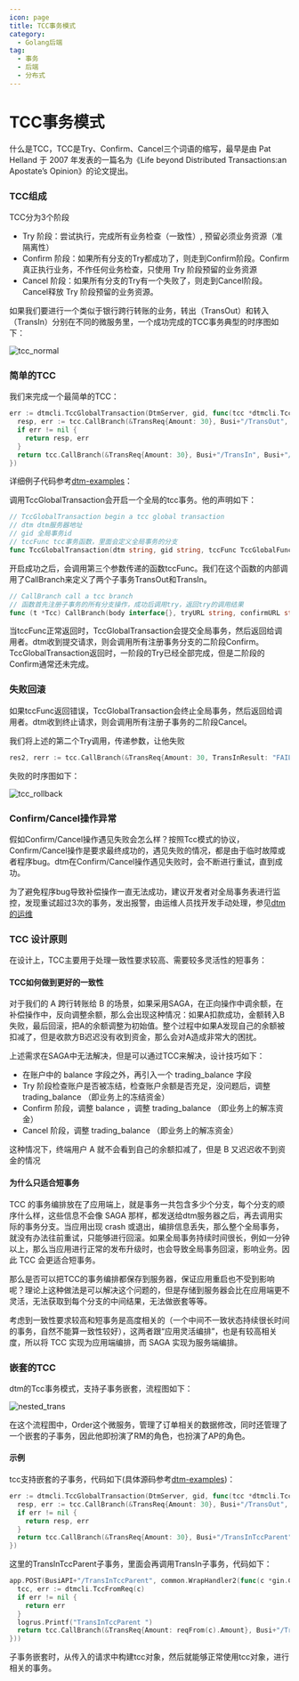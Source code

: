 ```yaml
---
icon: page
title: TCC事务模式
category:
  - Golang后端
tag:
  - 事务
  - 后端
  - 分布式
---
```

# TCC事务模式

什么是TCC，TCC是Try、Confirm、Cancel三个词语的缩写，最早是由 Pat Helland 于 2007 年发表的一篇名为《Life beyond Distributed Transactions:an Apostate’s Opinion》的论文提出。

### TCC组成

TCC分为3个阶段

* Try 阶段：尝试执行，完成所有业务检查（一致性）, 预留必须业务资源（准隔离性）
* Confirm 阶段：如果所有分支的Try都成功了，则走到Confirm阶段。Confirm真正执行业务，不作任何业务检查，只使用 Try 阶段预留的业务资源
* Cancel 阶段：如果所有分支的Try有一个失败了，则走到Cancel阶段。Cancel释放 Try 阶段预留的业务资源。

如果我们要进行一个类似于银行跨行转账的业务，转出（TransOut）和转入（TransIn）分别在不同的微服务里，一个成功完成的TCC事务典型的时序图如下：

![tcc_normal](https://raw.githubusercontent.com/gqzcl/blog_image/master/20220607115824.png)

### 简单的TCC

我们来完成一个最简单的TCC：

```go
err := dtmcli.TccGlobalTransaction(DtmServer, gid, func(tcc *dtmcli.Tcc) (*resty.Response, error) {
  resp, err := tcc.CallBranch(&TransReq{Amount: 30}, Busi+"/TransOut", Busi+"/TransOutConfirm", Busi+"/TransOutRevert")
  if err != nil {
    return resp, err
  }
  return tcc.CallBranch(&TransReq{Amount: 30}, Busi+"/TransIn", Busi+"/TransInConfirm", Busi+"/TransInRevert")
})
```

详细例子代码参考[dtm-examples](https://github.com/dtm-labs/dtm-examples)：

调用TccGlobalTransaction会开启一个全局的tcc事务。他的声明如下：

```go
// TccGlobalTransaction begin a tcc global transaction
// dtm dtm服务器地址
// gid 全局事务id
// tccFunc tcc事务函数，里面会定义全局事务的分支
func TccGlobalTransaction(dtm string, gid string, tccFunc TccGlobalFunc) error
```

开启成功之后，会调用第三个参数传递的函数tccFunc。我们在这个函数的内部调用了CallBranch来定义了两个子事务TransOut和TransIn。

```go
// CallBranch call a tcc branch
// 函数首先注册子事务的所有分支操作，成功后调用try，返回try的调用结果
func (t *Tcc) CallBranch(body interface{}, tryURL string, confirmURL string, cancelURL string) (*resty.Response, error)
```

当tccFunc正常返回时，TccGlobalTransaction会提交全局事务，然后返回给调用者。dtm收到提交请求，则会调用所有注册事务分支的二阶段Confirm。TccGlobalTransaction返回时，一阶段的Try已经全部完成，但是二阶段的Confirm通常还未完成。

### 失败回滚

如果tccFunc返回错误，TccGlobalTransaction会终止全局事务，然后返回给调用者。dtm收到终止请求，则会调用所有注册子事务的二阶段Cancel。

我们将上述的第二个Try调用，传递参数，让他失败

```go
res2, rerr := tcc.CallBranch(&TransReq{Amount: 30, TransInResult: "FAILURE"}, Busi+"/TransIn", Busi+"/TransInConfirm", Busi+"/TransInRevert")
```

失败的时序图如下：

![tcc_rollback](https://raw.githubusercontent.com/gqzcl/blog_image/master/20220607115846.png)

### Confirm/Cancel操作异常

假如Confirm/Cancel操作遇见失败会怎么样？按照Tcc模式的协议，Confirm/Cancel操作是要求最终成功的，遇见失败的情况，都是由于临时故障或者程序bug。dtm在Confirm/Cancel操作遇见失败时，会不断进行重试，直到成功。

为了避免程序bug导致补偿操作一直无法成功，建议开发者对全局事务表进行监控，发现重试超过3次的事务，发出报警，由运维人员找开发手动处理，参见[dtm的运维](https://dtm.pub/deploy/maintain.html)

### TCC 设计原则

在设计上，TCC主要用于处理一致性要求较高、需要较多灵活性的短事务：

#### TCC如何做到更好的一致性

对于我们的 A 跨行转账给 B 的场景，如果采用SAGA，在正向操作中调余额，在补偿操作中，反向调整余额，那么会出现这种情况：如果A扣款成功，金额转入B失败，最后回滚，把A的余额调整为初始值。整个过程中如果A发现自己的余额被扣减了，但是收款方B迟迟没有收到资金，那么会对A造成非常大的困扰。

上述需求在SAGA中无法解决，但是可以通过TCC来解决，设计技巧如下：

* 在账户中的 balance 字段之外，再引入一个 trading_balance 字段
* Try 阶段检查账户是否被冻结，检查账户余额是否充足，没问题后，调整 trading_balance （即业务上的冻结资金）
* Confirm 阶段，调整 balance ，调整 trading_balance （即业务上的解冻资金）
* Cancel 阶段，调整 trading_balance （即业务上的解冻资金）

这种情况下，终端用户 A 就不会看到自己的余额扣减了，但是 B 又迟迟收不到资金的情况

#### 为什么只适合短事务

TCC 的事务编排放在了应用端上，就是事务一共包含多少个分支，每个分支的顺序什么样，这些信息不会像 SAGA 那样，都发送给dtm服务器之后，再去调用实际的事务分支。当应用出现 crash 或退出，编排信息丢失，那么整个全局事务，就没有办法往前重试，只能够进行回滚。如果全局事务持续时间很长，例如一分钟以上，那么当应用进行正常的发布升级时，也会导致全局事务回滚，影响业务。因此 TCC 会更适合短事务。

那么是否可以把TCC的事务编排都保存到服务器，保证应用重启也不受到影响呢？理论上这种做法是可以解决这个问题的，但是存储到服务器会比在应用端更不灵活，无法获取到每个分支的中间结果，无法做嵌套等等。

考虑到一致性要求较高和短事务是高度相关的（一个中间不一致状态持续很长时间的事务，自然不能算一致性较好），这两者跟“应用灵活编排”，也是有较高相关度，所以将 TCC 实现为应用端编排，而 SAGA 实现为服务端编排。

### 嵌套的TCC

dtm的Tcc事务模式，支持子事务嵌套，流程图如下：

![nested_trans](https://raw.githubusercontent.com/gqzcl/blog_image/master/20220607115907.png)

在这个流程图中，Order这个微服务，管理了订单相关的数据修改，同时还管理了一个嵌套的子事务，因此他即扮演了RM的角色，也扮演了AP的角色。

#### 示例

tcc支持嵌套的子事务，代码如下(具体源码参考[dtm-examples](https://github.com/dtm-labs/dtm-examples))：

```go
err := dtmcli.TccGlobalTransaction(DtmServer, gid, func(tcc *dtmcli.Tcc) (*resty.Response, error) {
  resp, err := tcc.CallBranch(&TransReq{Amount: 30}, Busi+"/TransOut", Busi+"/TransOutConfirm", Busi+"/TransOutRevert")
  if err != nil {
    return resp, err
  }
  return tcc.CallBranch(&TransReq{Amount: 30}, Busi+"/TransInTccParent", Busi+"/TransInConfirm", Busi+"/TransInRevert")
})
```

这里的TransInTccParent子事务，里面会再调用TransIn子事务，代码如下：

```go
app.POST(BusiAPI+"/TransInTccParent", common.WrapHandler2(func(c *gin.Context) interface{} {
  tcc, err := dtmcli.TccFromReq(c)
  if err != nil {
    return err
  }
  logrus.Printf("TransInTccParent ")
  return tcc.CallBranch(&TransReq{Amount: reqFrom(c).Amount}, Busi+"/TransIn", Busi+"/TransInConfirm", Busi+"/TransInRevert")
}))
```

子事务嵌套时，从传入的请求中构建tcc对象，然后就能够正常使用tcc对象，进行相关的事务。
